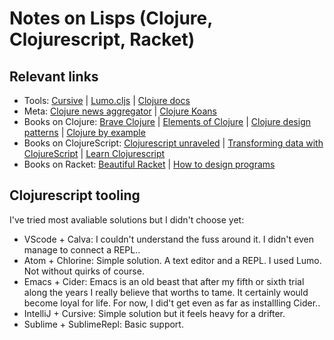 # Notes on Lisps (Clojure, Clojurescript, Racket)

## Relevant links

- Tools: [Cursive](https://cursive-ide.com) | [Lumo.cljs](https://github.com/anmonteiro/lumo) | [Clojure docs](https://clojuredocs.org/quickref)
- Meta: [Clojure news aggregator](http://planet.clojure.in) | [Clojure Koans](http://clojurescriptkoans.com/)
- Books on Clojure: [Brave Clojure](https://www.braveclojure.com/) | [Elements of Clojure](https://leanpub.com/elementsofclojure/read_sample) | [Clojure design patterns](http://mishadoff.com/blog/clojure-design-patterns) | [Clojure by example](https://kimh.github.io/clojure-by-example)
- Books on ClojureScript: [Clojurescript unraveled](https://funcool.github.io/clojurescript-unraveled) | [Transforming data with ClojureScript](http://langintro.com/cljsbook) | [Learn Clojurescript](https://www.learn-clojurescript.com/)
- Books on Racket: [Beautiful Racket](https://beautifulracket.com) | [How to design programs](https://htdp.org)

## Clojurescript tooling

I've tried most avaliable solutions but I didn't choose yet:

- VScode + Calva: I couldn't understand the fuss around it. I didn't even manage to connect a REPL..
- Atom + Chlorine: Simple solution. A text editor and a REPL. I used Lumo. Not without quirks of course.
- Emacs + Cider: Emacs is an old beast that after my fifth or sixth trial along the years I really believe that worths to tame. It certainly would become loyal for life. For now, I did't get even as far as installling Cider..
- IntelliJ + Cursive: Simple solution but it feels heavy for a drifter.
- Sublime + SublimeRepl: Basic support.

<!--
reagent/reframe
-->